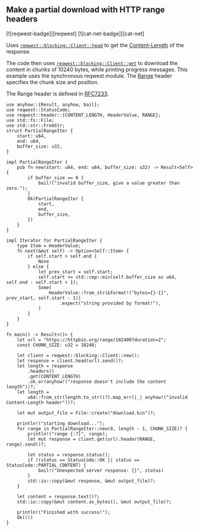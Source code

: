 ## Make a partial download with HTTP range headers

[![reqwest-badge]][reqwest] [![cat-net-badge]][cat-net]

Uses [`reqwest::blocking::Client::head`] to get the [Content-Length] of the response.

The code then uses [`reqwest::blocking::Client::get`] to download the content in
chunks of 10240 bytes, while printing progress messages. This example uses the synchronous
reqwest module.  The [Range] header specifies the chunk size and position.

The Range header is defined in [RFC7233][HTTP Range RFC7233].

```rust,edition2024,no_run
use anyhow::{Result, anyhow, bail};
use reqwest::StatusCode;
use reqwest::header::{CONTENT_LENGTH, HeaderValue, RANGE};
use std::fs::File;
use std::str::FromStr;
struct PartialRangeIter {
    start: u64,
    end: u64,
    buffer_size: u32,
}

impl PartialRangeIter {
    pub fn new(start: u64, end: u64, buffer_size: u32) -> Result<Self> {
        if buffer_size == 0 {
            bail!("invalid buffer_size, give a value greater than zero.");
        }
        Ok(PartialRangeIter {
            start,
            end,
            buffer_size,
        })
    }
}

impl Iterator for PartialRangeIter {
    type Item = HeaderValue;
    fn next(&mut self) -> Option<Self::Item> {
        if self.start > self.end {
            None
        } else {
            let prev_start = self.start;
            self.start += std::cmp::min(self.buffer_size as u64, self.end - self.start + 1);
            Some(
                HeaderValue::from_str(&format!("bytes={}-{}", prev_start, self.start - 1))
                    .expect("string provided by format!"),
            )
        }
    }
}

fn main() -> Result<()> {
    let url = "https://httpbin.org/range/102400?duration=2";
    const CHUNK_SIZE: u32 = 10240;

    let client = reqwest::blocking::Client::new();
    let response = client.head(url).send()?;
    let length = response
        .headers()
        .get(CONTENT_LENGTH)
        .ok_or(anyhow!("response doesn't include the content length"))?;
    let length =
        u64::from_str(length.to_str()?).map_err(|_| anyhow!("invalid Content-Length header"))?;

    let mut output_file = File::create("download.bin")?;

    println!("starting download...");
    for range in PartialRangeIter::new(0, length - 1, CHUNK_SIZE)? {
        println!("range {:?}", range);
        let mut response = client.get(url).header(RANGE, range).send()?;

        let status = response.status();
        if !(status == StatusCode::OK || status == StatusCode::PARTIAL_CONTENT) {
            bail!("Unexpected server response: {}", status)
        }
        std::io::copy(&mut response, &mut output_file)?;
    }

    let content = response.text()?;
    std::io::copy(&mut content.as_bytes(), &mut output_file)?;

    println!("Finished with success!");
    Ok(())
}
```

[`reqwest::blocking::Client::get`]: https://docs.rs/reqwest/*/reqwest/blocking/struct.Client.html#method.get
[`reqwest::blocking::Client::head`]: https://docs.rs/reqwest/*/reqwest/blocking/struct.Client.html#method.head
[Content-Length]: https://developer.mozilla.org/en-US/docs/Web/HTTP/Headers/Content-Length
[Range]: https://developer.mozilla.org/en-US/docs/Web/HTTP/Headers/Range

[HTTP Range RFC7233]: https://tools.ietf.org/html/rfc7233#section-3.1
